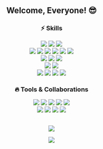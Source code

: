 <div align="center">
  <h2>Welcome, Everyone! 😎</h2>

  <h3>⚡️ Skills</h3>
  <img src="https://img.shields.io/badge/Java-007396?style=flat-square&logo=openjdk&logoColor=white"/>
  <img src="https://img.shields.io/badge/TypeScript-3178C6?style=flat-square&logo=TypeScript&logoColor=white"/>
  <img src="https://img.shields.io/badge/JavaScript-F7DF1E?style=flat-square&logo=Javascript&logoColor=white"/></br>
  
  <img src="https://img.shields.io/badge/SpringBoot-6DB33F?style=flat-square&logo=springboot&logoColor=white"/>
  <img src="https://img.shields.io/badge/Gradle-02303A?style=flat-square&logo=gradle&logoColor=white"/>
  <img src="https://img.shields.io/badge/Maven-C71A36?style=flat-square&logo=apachemaven&logoColor=white"/>
  <img src="https://img.shields.io/badge/NodeJS-339933?style=flat-square&logo=nodedotjs&logoColor=white"/>
  <img src="https://img.shields.io/badge/NestJS-E0234E?style=flat-square&logo=nestjs&logoColor=white"/>
  <img src="https://img.shields.io/badge/React-61DAFB?style=flat-square&logo=react&logoColor=white"/></br>

  <img src="https://img.shields.io/badge/MySQL-4479A1?style=flat-square&logo=mysql&logoColor=white"/>
  <img src="https://img.shields.io/badge/TypeORM-E0234E?style=flat-square&logo=TypeORM&logoColor=white"/>
  <img src="https://img.shields.io/badge/JPA-6DB33F?style=flat-square&logo=jpa&logoColor=white"/></br>

  <img src="https://img.shields.io/badge/jest-C21325?style=flat-square&logo=jest&logoColor=white"/>
   <img src="https://img.shields.io/badge/Junit-25A162?style=flat-square&logo=junit5&logoColor=white"/></br>

  <img src="https://img.shields.io/badge/AmazonEC2-FF9900?style=flat-square&logo=amazonec2&logoColor=white"/>
  <img src="https://img.shields.io/badge/AmazonRDS-527FFF?style=flat-square&logo=amazonrds&logoColor=white"/>
  <img src="https://img.shields.io/badge/Docker-2496ED?style=flat-square&logo=docker&logoColor=white"/>
  <img src="https://img.shields.io/badge/Redis-DC382D?style=flat-square&logo=redis&logoColor=white"/>

  <h3>🔥 Tools & Collaborations</h3>
  <img src="https://img.shields.io/badge/WebStorm-3178C6?style=flat-square&logo=webstorm&logoColor=white"/>
  <img src="https://img.shields.io/badge/IntelliJ-3178C6?style=flat-square&logo=intellijidea&logoColor=white"/>
  <img src="https://img.shields.io/badge/VisualStudio-5C2D91?style=flat-square&logo=visualstudio&logoColor=white"/>
  <img src="https://img.shields.io/badge/DataGrip-DC1CFF?style=flat-square&logo=datagrip&logoColor=white"/>
  <img src="https://img.shields.io/badge/Postman-FF6C37?style=flat-square&logo=postman&logoColor=white"/></br>

  <img src="https://img.shields.io/badge/Git-F05032?style=flat-square&logo=git&logoColor=white"/>  
  <img src="https://img.shields.io/badge/Github-181717?style=flat-square&logo=github&logoColor=white"/>  
  <img src="https://img.shields.io/badge/Notion-000000?style=flat-square&logo=notion&logoColor=white"/>  
  <img src="https://img.shields.io/badge/Slack-4A154B?style=flat-square&logo=slack&logoColor=white"/></br></br>

  <img src="https://github-readme-stats.vercel.app/api/top-langs/?username=kangssu&layout=compact"></br>
  
  <img src="https://github-readme-stats.vercel.app/api?username=anuraghazra&show_icons=true&theme=radical">
</div>
